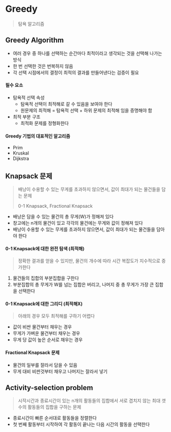 # Greedy

> 탐욕 알고리즘



## Greedy Algorithm

- 여러 경우 중 하나를 선택하는 순간마다 최적이라고 생각되는 것을 선택해 나가는 방식
- 한 번 선택한 것은 번복하지 않음
- 각 선택 시점에서의 결정이 최적의 결과를 만들어낸다는 검증이 필요



#### 필수 요소

- 탐욕적 선택 속성
  - 탐욕적 선택이 최적해로 갈 수 있음을 보여야 한다
  - 원문제의 최적해 = 탐욕적 선택 + 하위 문제의 최적해 임을 증명해야 함
- 최적 부분 구조
  - 최적화 문제를 정형화한다



#### Greedy 기법의 대표적인 알고리즘 

- Prim
- Kruskal
- Dijkstra



## Knapsack 문제

> 배낭이 수용할 수 있는 무게를 초과하지 않으면서, 값이 최대가 되는 물건들을 담는 문제
>
> 0-1 Knapsack, Fractional Knapsack

- 배낭은 담을 수 있는 물건의 총 무게(W)가 정해져 있다
- 창고에는 n개의 물건이 있고 각각의 물건에는 무게와 값이 정해져 있다
- 배낭이 수용할 수 있는 무게를 초과하지 않으면서, 값이 최대가 되는 물건들을 담아야 한다



#### 0-1 Knapsack에 대한 완전 탐색 (최적해)

> 정확한 결과를 얻을 수 있지만, 물건의 개수에 따라 시간 복잡도가 지수적으로 증가한다 

1. 물건들의 집합의 부분집합을 구한다
2. 부분집합의 총 무게가 W를 넘는 집합은 버리고, 나머지 중 총 무게가 가장 큰 집합을 선택한다



#### 0-1 Knapsack에 대한 그리디 (최적해X)

> 아래의 경우 모두 최적해를 구하기 어렵다

- 값이 비싼 물건부터 채우는 경우
- 무게가 가벼운 물건부터 채우는 경우
- 무게 당 값이 높은 순서로 채우는 경우



#### Fractional Knapsack 문제

- 물건의 일부를 잘라서 담을 수 있음
- 무게 대비 비싼것부터 채우고 나머지는 잘라서 넣기



## Activity-selection problem

>시작시간과 종료시간이 있는 n개의 활동들의 집합에서 서로 겹치지 않는 최대 갯수의 활동들의 집합을 구하는 문제

- 종료시간이 빠른 순서대로 활동들을 정렬한다
- 첫 번째 활동부터 시작하여 각 활동이 끝나는 다음 시간의 활동을 선택한다

